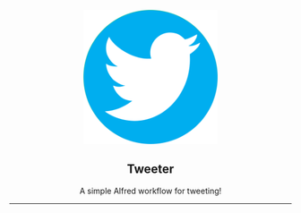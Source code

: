 <p align="center">
  <img src="icon.png" alt="Twitter logo" width="240" />
</p>

<h2 align="center">Tweeter</h2>

<p align="center">A simple Alfred workflow for tweeting!</p>

---
